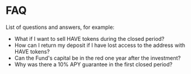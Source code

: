# FAQ

<NotReadyBadge />

List of questions and answers, for example:

- What if I want to sell HAVE tokens during the closed period?
- How can I return my deposit if I have lost access to the address with HAVE tokens?
- Can the Fund's capital be in the red one year after the investment?
- Why was there a 10% APY guarantee in the first closed period?
